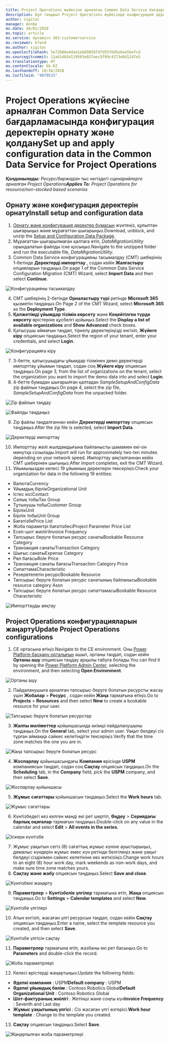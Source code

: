 ```yaml
---
title: Project Operations жүйесіне арналған Common Data Service бағдарламасында конфигурация деректерін орнату және қолдану
description: Бұл тақырып Project Operations жүйесінде конфигурация деректерін қолдану туралы ақпарат береді.
author: sigitac
manager: Annbe
ms.date: 10/01/2020
ms.topic: article
ms.service: dynamics-365-customerservice
ms.reviewer: kfend
ms.author: sigitac
ms.openlocfilehash: 5e72b88a4dae1eb89859fdfd55f6d5e6ee5befcd
ms.sourcegitcommit: 11a61db54119503e82faec5f99c4273e8d1247e5
ms.translationtype: HT
ms.contentlocale: kk-KZ
ms.lasthandoff: 10/16/2020
ms.locfileid: "4079533"
---
```

# <a name="set-up-and-apply-configuration-data-in-the-common-data-service-for-project-operations"></a><span data-ttu-id="cbcec-103">Project Operations жүйесіне арналған Common Data Service бағдарламасында конфигурация деректерін орнату және қолдану</span><span class="sxs-lookup"><span data-stu-id="cbcec-103">Set up and apply configuration data in the Common Data Service for Project Operations</span></span>

<span data-ttu-id="cbcec-104">_**Қолданылады:** Ресурс/биржадан тыс негіздегі сценарийлерге арналған Project Operations_</span><span class="sxs-lookup"><span data-stu-id="cbcec-104">_**Applies To:** Project Operations for resource/non-stocked based scenarios_</span></span>

## <a name="install-setup-and-configuration-data"></a><span data-ttu-id="cbcec-105">Орнату және конфигурация деректерін орнату</span><span class="sxs-lookup"><span data-stu-id="cbcec-105">Install setup and configuration data</span></span>

1. <span data-ttu-id="cbcec-106">[Орнату және конфигурация деректер бумасын](https://download.microsoft.com/download/1/3/4/1349369c-6209-42b7-b3b4-5be0e67cacd8/ProjOpsSampleSetupData-%20Integrated%20UR1.zip) жүктеңіз, құлыптан шығарыңыз және мұрағаттан шығарыңыз.</span><span class="sxs-lookup"><span data-stu-id="cbcec-106">Download, unblock, and unzip the [Setup and Configuration Data Package](https://download.microsoft.com/download/1/3/4/1349369c-6209-42b7-b3b4-5be0e67cacd8/ProjOpsSampleSetupData-%20Integrated%20UR1.zip).</span></span>
2. <span data-ttu-id="cbcec-107">Мұрағаттан шығарылмаған қалтаға өтіп, *DataMigrationUtility* орындалатын файлды іске қосыңыз.</span><span class="sxs-lookup"><span data-stu-id="cbcec-107">Navigate to the unzipped folder and run the executable file, *DataMigrationUtility*.</span></span>
3. <span data-ttu-id="cbcec-108">Common Data Service конфигурацияны тасымалдау (CMT) шеберінің 1-бетінде **Деректерді импорттау** , содан кейін **Жалғастыру** опцияларын таңдаңыз.</span><span class="sxs-lookup"><span data-stu-id="cbcec-108">On page 1 of the Common Data Service Configuration Migration (CMT) Wizard, select **Import Data** and then select **Continue**.</span></span>

![Конфигурацияны тасымалдау](./media/1ConfigurationMigration.png)

4. <span data-ttu-id="cbcec-110">CMT шеберінің 2-бетінде **Орналастыру түрі** ретінде **Microsoft 365** қызметін таңдаңыз.</span><span class="sxs-lookup"><span data-stu-id="cbcec-110">On Page 2 of the CMT Wizard, select **Microsoft 365** as the **Deployment Type**.</span></span>
5. <span data-ttu-id="cbcec-111">**Қолжетімді ұйымдар тізімін көрсету** және **Кеңейтілген түрде көрсету** өрістеріне құсбелгі қойыңыз.</span><span class="sxs-lookup"><span data-stu-id="cbcec-111">Select the **Display a list of available organizations** and **Show Advanced** check boxes.</span></span>
6. <span data-ttu-id="cbcec-112">Қатысушы аймағын таңдап, тіркелу деректеріңізді енгізіп, **Жүйеге кіру** опциясын таңдаңыз.</span><span class="sxs-lookup"><span data-stu-id="cbcec-112">Select the region of your tenant, enter your credentials, and select **Login**.</span></span>

![Конфигурацияға кіру](./media/2ConfigurationSignin.png)

7. <span data-ttu-id="cbcec-114">3-бетте, қатысушыдағы ұйымдар тізімінен демо деректерді импорттау ұйымын таңдап, содан соң **Жүйеге кіру** опциясын таңдаңыз.</span><span class="sxs-lookup"><span data-stu-id="cbcec-114">On page 3, from the list of organizations on the tenant, select the organization you want to import the demo data into and select **Login**.</span></span>
8. <span data-ttu-id="cbcec-115">4-бетте бумадан шығарылған қалтадан *SampleSetupAndConfigData* zip файлын таңдаңыз.</span><span class="sxs-lookup"><span data-stu-id="cbcec-115">On page 4, select the zip file, *SampleSetupAndConfigData* from the unpacked folder.</span></span>

![Zip файлын таңдау](./media/3ZipFile.png)

![Файлды таңдаңыз](./media/4SelectAFile.png)

9. <span data-ttu-id="cbcec-118">Zip файлы таңдалғаннан кейін **Деректерді импорттау** опциясын таңдаңыз.</span><span class="sxs-lookup"><span data-stu-id="cbcec-118">After the zip file is selected, select **Import Data**.</span></span>

![Деректерді импорттау](./media/5ImportData.png)

10. <span data-ttu-id="cbcec-120">Импорттау желі жылдамдығына байланысты шамамен екі-он минутқа созылады.</span><span class="sxs-lookup"><span data-stu-id="cbcec-120">Import will run for approximately two-ten minutes depending on your network speed.</span></span> <span data-ttu-id="cbcec-121">Импорттау аяқталғаннан кейін CMT шеберінен шығыңыз.</span><span class="sxs-lookup"><span data-stu-id="cbcec-121">After import completes, exit the CMT Wizard.</span></span> 
11. <span data-ttu-id="cbcec-122">Ұйымыңыздан келесі 19 ұйымның деректерін тексеріңіз:</span><span class="sxs-lookup"><span data-stu-id="cbcec-122">Check your organization for data in the following 19 entities:</span></span>

  - <span data-ttu-id="cbcec-123">Валюта</span><span class="sxs-lookup"><span data-stu-id="cbcec-123">Currency</span></span>
  - <span data-ttu-id="cbcec-124">Ұйымдық бірлік</span><span class="sxs-lookup"><span data-stu-id="cbcec-124">Organizational Unit</span></span>
  - <span data-ttu-id="cbcec-125">Істес кісі</span><span class="sxs-lookup"><span data-stu-id="cbcec-125">Contact</span></span>
  - <span data-ttu-id="cbcec-126">Салық тобы</span><span class="sxs-lookup"><span data-stu-id="cbcec-126">Tax Group</span></span>
  - <span data-ttu-id="cbcec-127">Тұтынушы тобы</span><span class="sxs-lookup"><span data-stu-id="cbcec-127">Customer Group</span></span>
  - <span data-ttu-id="cbcec-128">Бірлік</span><span class="sxs-lookup"><span data-stu-id="cbcec-128">Unit</span></span>
  - <span data-ttu-id="cbcec-129">Бірлік тобы</span><span class="sxs-lookup"><span data-stu-id="cbcec-129">Unit Group</span></span>
  - <span data-ttu-id="cbcec-130">Бағатізбе</span><span class="sxs-lookup"><span data-stu-id="cbcec-130">Price List</span></span>
  - <span data-ttu-id="cbcec-131">Жоба параметрі бағатізбесі</span><span class="sxs-lookup"><span data-stu-id="cbcec-131">Project Parameter Price List</span></span>
  - <span data-ttu-id="cbcec-132">Есеп-шот жиілігі</span><span class="sxs-lookup"><span data-stu-id="cbcec-132">Invoice Frequency</span></span>
  - <span data-ttu-id="cbcec-133">Тапсырыс беруге болатын ресурс санаты</span><span class="sxs-lookup"><span data-stu-id="cbcec-133">Bookable Resource Category</span></span>
  - <span data-ttu-id="cbcec-134">Транзакция санаты</span><span class="sxs-lookup"><span data-stu-id="cbcec-134">Transaction Category</span></span>
  - <span data-ttu-id="cbcec-135">Шығыс санаты</span><span class="sxs-lookup"><span data-stu-id="cbcec-135">Expense Category</span></span>
  - <span data-ttu-id="cbcec-136">Рөл бағасы</span><span class="sxs-lookup"><span data-stu-id="cbcec-136">Role Price</span></span>
  - <span data-ttu-id="cbcec-137">Транзакция санаты бағасы</span><span class="sxs-lookup"><span data-stu-id="cbcec-137">Transaction Category Price</span></span>
  - <span data-ttu-id="cbcec-138">Сипаттама</span><span class="sxs-lookup"><span data-stu-id="cbcec-138">Characteristic</span></span>
  - <span data-ttu-id="cbcec-139">Резервтелетін ресурс</span><span class="sxs-lookup"><span data-stu-id="cbcec-139">Bookable Resource</span></span>
  - <span data-ttu-id="cbcec-140">Тапсырыс беруге болатын ресурс санатының байланысы</span><span class="sxs-lookup"><span data-stu-id="cbcec-140">Bookable resource category Assn</span></span>
  - <span data-ttu-id="cbcec-141">Тапсырыс беруге болатын ресурс сипаттамасы</span><span class="sxs-lookup"><span data-stu-id="cbcec-141">Bookable Resource Characteristic</span></span>

![Импорттауды аяқтау](./media/6CompleteImport.png)

## <a name="update-project-operations-configurations"></a><span data-ttu-id="cbcec-143">Project Operations конфигурацияларын жаңарту</span><span class="sxs-lookup"><span data-stu-id="cbcec-143">Update Project Operations configurations</span></span>

1. <span data-ttu-id="cbcec-144">CE ортасына өтіңіз.</span><span class="sxs-lookup"><span data-stu-id="cbcec-144">Navigate to the CE environment.</span></span> <span data-ttu-id="cbcec-145">Оны [Power Platform басқару орталығын](https://admin.powerplatform.microsoft.com/environments) ашып, ортаны таңдап, содан кейін **Ортаны ашу** опциясын таңдау арқылы табуға болады.</span><span class="sxs-lookup"><span data-stu-id="cbcec-145">You can find it by opening the [Power Platform Admin Center](https://admin.powerplatform.microsoft.com/environments), selecting the environment, and then selecting **Open Environment**.</span></span> 

![Ортаны ашу](./media/7OpenEnvironment.png)

2. <span data-ttu-id="cbcec-147">Пайдаланушыға арналған тапсырыс беруге болатын ресурсты жасау үшін **Жобалар** > **Ресурс** , содан кейін **Жаңа** тармағына өтіңіз.</span><span class="sxs-lookup"><span data-stu-id="cbcec-147">Go to **Projects** > **Resources** and then select **New** to create a bookable resource for your user.</span></span>

![Тапсырыс беруге болатын ресурстар](./media/8BookableResources.png)

3. <span data-ttu-id="cbcec-149">**Жалпы мәліметтер** қойыншасында әкімші пайдаланушыны таңдаңыз.</span><span class="sxs-lookup"><span data-stu-id="cbcec-149">On the **General** tab, select your admin user.</span></span> <span data-ttu-id="cbcec-150">Уақыт белдеуі сіз тұрған аймаққа сәйкес келетіндігін тексеріңіз.</span><span class="sxs-lookup"><span data-stu-id="cbcec-150">Verify that the time zone matches the one you are in.</span></span> 

![Жаңа тапсырыс беруге болатын ресурс](./media/9NewBookableResource.png)

4. <span data-ttu-id="cbcec-152">**Жоспарлау** қойыншасындағы **Компания** өрісінде **USPM** компаниясын таңдап, содан соң **Сақтау** опциясын таңдаңыз.</span><span class="sxs-lookup"><span data-stu-id="cbcec-152">On the **Scheduling** tab, in the **Company** field, pick the **USPM** company, and then select **Save**.</span></span> 

![Жоспарлау қойыншасы](./media/10SchedulingTab.png)

5. <span data-ttu-id="cbcec-154">**Жұмыс сағаттары** қойыншасын таңдаңыз.</span><span class="sxs-lookup"><span data-stu-id="cbcec-154">Select the **Work hours** tab.</span></span>  

![Жұмыс сағаттары](./media/11WorkHours.png)

6. <span data-ttu-id="cbcec-156">Күнтізбедегі кез келген мәнді екі рет шертіп, **Өңдеу** > **Сериядағы барлық оқиғалар** тармағын таңдаңыз.</span><span class="sxs-lookup"><span data-stu-id="cbcec-156">Double-click on any value in the calendar and select **Edit** > **All events in the series**.</span></span> 

![Іскери күнтізбе](./media/12WorkCalendar.png)

7. <span data-ttu-id="cbcec-158">Жұмыс уақытын сегіз (8) сағаттық жұмыс күніне ауыстырыңыз, демалыс күндерін жұмыс емес күн ретінде белгілеңіз және уақыт белдеуі сіздікімен сәйкес келетініне көз жеткізіңіз.</span><span class="sxs-lookup"><span data-stu-id="cbcec-158">Change work hours to an eight (8) hour work day, mark weekends as non-work days, and make sure time zone matches yours.</span></span> 
8. <span data-ttu-id="cbcec-159">**Сақтау және жабу** опциясын таңдаңыз.</span><span class="sxs-lookup"><span data-stu-id="cbcec-159">Select **Save and close**.</span></span>

![Күнтізбені жаңарту](./media/13UpdateCalendar.png)

9. <span data-ttu-id="cbcec-161">**Параметрлер** > **Күнтізбелік үлгілер** тармағына өтіп, **Жаңа** опциясын таңдаңыз.</span><span class="sxs-lookup"><span data-stu-id="cbcec-161">Go to **Settings** > **Calendar templates** and select **New**.</span></span>
 
 ![Күнтізбе үлгілері](./media/14CalendarTemplates.png)
 
 10. <span data-ttu-id="cbcec-163">Атын енгізіп, жасаған үлгі ресурсын таңдап, содан кейін **Сақтау** опциясын таңдаңыз.</span><span class="sxs-lookup"><span data-stu-id="cbcec-163">Enter a name, select the template resource you created, and then select **Save**.</span></span> 
 
 ![Күнтізбе үлгісін сақтау](./media/15SaveCalendarTemplate.png)
 
 11. <span data-ttu-id="cbcec-165">**Параметрлер** тармағына өтіп, жазбаны екі рет басыңыз.</span><span class="sxs-lookup"><span data-stu-id="cbcec-165">Go to **Parameters** and double-click the record.</span></span> 
 
 ![Жоба параметрлері](./media/16ProjectParameters.png)
 
12. <span data-ttu-id="cbcec-167">Келесі өрістерді жаңартыңыз:</span><span class="sxs-lookup"><span data-stu-id="cbcec-167">Update the following fields:</span></span>

 - <span data-ttu-id="cbcec-168">**Әдепкі компания** : USPM</span><span class="sxs-lookup"><span data-stu-id="cbcec-168">**Default company** : USPM</span></span>
 - <span data-ttu-id="cbcec-169">**Әдепкі ұйымдық бөлім** : Contoso Robotics Global</span><span class="sxs-lookup"><span data-stu-id="cbcec-169">**Default Organizational Unit** : Contoso Robotics Global</span></span>
 - <span data-ttu-id="cbcec-170">**Шот-фактураның жиілігі** : Жетінші және соңғы күн</span><span class="sxs-lookup"><span data-stu-id="cbcec-170">**Invoice Frequency** : Seventh and Last day</span></span>
 - <span data-ttu-id="cbcec-171">**Жұмыс уақытының үлгісі** : Сіз жасаған үлгі өзгерісі.</span><span class="sxs-lookup"><span data-stu-id="cbcec-171">**Work hour template** : Change to the template you created.</span></span>

13. <span data-ttu-id="cbcec-172">**Сақтау** опциясын таңдаңыз.</span><span class="sxs-lookup"><span data-stu-id="cbcec-172">Select **Save**.</span></span> 

![Жаңартылған жоба параметрлері](./media/17UpdatedProjectParameters.png)
